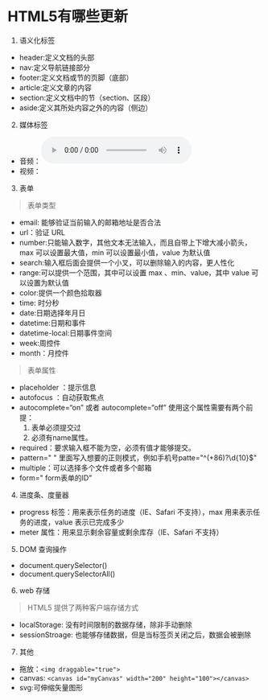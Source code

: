 # HTML5有哪些更新

1. 语义化标签

  * header:定义文档的头部
  * nav:定义导航链接部分
  * footer:定义文档或节的页脚（底部）
  * article:定义文章的内容
  * section:定义文档中的节（section、区段）
  * aside:定义其所处内容之外的内容（侧边）

2. 媒体标签

  * 音频：<audio src="" controls autoplay loop="true"></audio>
  * 视频：<vidio src="" poster="imgs/aa.jpg" controls></vidio>

3. 表单

> 表单类型

  * email: 能够验证当前输入的邮箱地址是否合法
  * url：验证 URL
  * number:只能输入数字，其他文本无法输入，而且自带上下增大减小箭头，max 可以设置最大值，min 可以设置最小值，value 为默认值
  * search:输入框后面会提供一个小叉，可以删除输入的内容，更人性化
  * range:可以提供一个范围，其中可以设置 max 、min、value，其中 value 可以设置为默认值
  * color:提供一个颜色拾取器
  * time: 时分秒
  * date:日期选择年月日
  * datetime:日期和事件
  * datetime-local:日期事件空间
  * week:周控件
  * month：月控件

> 表单属性

  * placeholder ：提示信息
  * autofocus ：自动获取焦点
  * autocomplete=“on” 或者 autocomplete=“off” 使用这个属性需要有两个前提：
    1. 表单必须提交过
    2. 必须有name属性。
  * required：要求输入框不能为空，必须有值才能够提交。
  * pattern=" " 里面写入想要的正则模式，例如手机号patte="^(+86)?\d{10}$"
  * multiple：可以选择多个文件或者多个邮箱
  * form=" form表单的ID"


4. 进度条、度量器

  * progress 标签：用来表示任务的进度（IE、Safari 不支持），max 用来表示任务的进度，value 表示已完成多少
  * meter 属性：用来显示剩余容量或剩余库存（IE、Safari 不支持）

5. DOM 查询操作

  * document.querySelector()
  * document.querySelectorAll()

6. web 存储

> HTML5 提供了两种客户端存储方式

  * localStorage: 没有时间限制的数据存储，除非手动删除
  * sessionStroage: 也能够存储数据，但是当标签页关闭之后，数据会被删除

7. 其他

  * 拖放：`<img draggable="true">`
  * canvas: `<canvas id="myCanvas" width="200" height="100"></canvas>`
  * svg:可伸缩矢量图形
